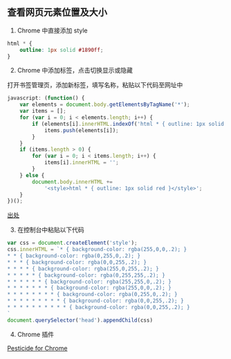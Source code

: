 ## 查看网页元素位置及大小

1. Chrome 中直接添加 style

```css
html * {
    outline: 1px solid #1890ff;
}
```

2. Chrome 中添加标签，点击切换显示或隐藏

打开书签管理页，添加新标签，填写名称，粘贴以下代码至网址中

```js
javascript: (function() {
	var elements = document.body.getElementsByTagName('*');
	var items = [];
	for (var i = 0; i < elements.length; i++) {
		if (elements[i].innerHTML.indexOf('html * { outline: 1px solid red }') != -1) {
			items.push(elements[i]);
		}
	}
	if (items.length > 0) {
		for (var i = 0; i < items.length; i++) {
			items[i].innerHTML = '';
		}
	} else {
		document.body.innerHTML +=
			'<style>html * { outline: 1px solid red }</style>';
	}
})();
```

[出处](https://gist.github.com/vcastroi/e0d296171842e74ad7d4eef7daf15df6)

3. 在控制台中粘贴以下代码

```js
var css = document.createElement('style');
css.innerHTML = `* { background-color: rgba(255,0,0,.2); }
* * { background-color: rgba(0,255,0,.2); }
* * * { background-color: rgba(0,0,255,.2); }
* * * * { background-color: rgba(255,0,255,.2); }
* * * * * { background-color: rgba(0,255,255,.2); }
* * * * * * { background-color: rgba(255,255,0,.2); }
* * * * * * * { background-color: rgba(255,0,0,.2); }
* * * * * * * * { background-color: rgba(0,255,0,.2); }
* * * * * * * * * { background-color: rgba(0,0,255,.2); }
* * * * * * * * * * { background-color: rgba(0,0,255,.2); }
`
document.querySelector('head').appendChild(css)
```

4. Chrome 插件

[Pesticide for Chrome](https://chrome.google.com/webstore/detail/pesticide-for-chrome/bblbgcheenepgnnajgfpiicnbbdmmooh)
